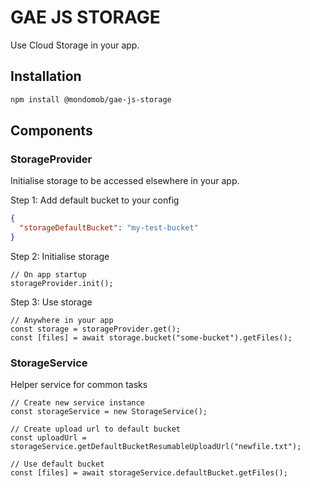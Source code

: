 # GAE JS STORAGE

Use Cloud Storage in your app.

## Installation

```sh
npm install @mondomob/gae-js-storage
```

## Components

### StorageProvider
Initialise storage to be accessed elsewhere in your app.

Step 1: Add default bucket to your config

```json
{
  "storageDefaultBucket": "my-test-bucket"
}
```

Step 2: Initialise storage

```
// On app startup
storageProvider.init();
```

Step 3: Use storage

```
// Anywhere in your app
const storage = storageProvider.get();
const [files] = await storage.bucket("some-bucket").getFiles();
```

### StorageService
Helper service for common tasks

```
// Create new service instance
const storageService = new StorageService();

// Create upload url to default bucket
const uploadUrl = storageService.getDefaultBucketResumableUploadUrl("newfile.txt");

// Use default bucket
const [files] = await storageService.defaultBucket.getFiles();
```
